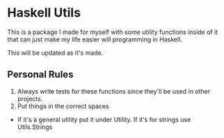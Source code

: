 # Haskell Utils

This is a package I made for myself with some utility functions inside of it that can just make my life easier will programming in Haskell.

This will be updated as it's made.

## Personal Rules

1. Always write tests for these functions since they'll be used in other projects.
2. Put things in the correct spaces
  - If it's a general utility put it under Utility. If it's for strings use Utils.Strings
